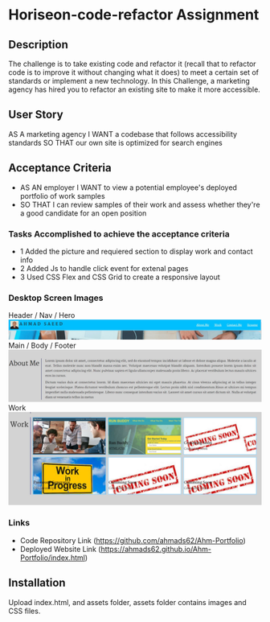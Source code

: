 # Horiseon-code-refactor Assignment

## Description
The challenge is to take existing code and refactor it (recall that to refactor code is to improve it without changing what it does) to meet a certain set of standards or implement a new technology. In this Challenge, a marketing agency has hired you to refactor an existing site to make it more accessible.

## User Story
AS A marketing agency I WANT a codebase that follows accessibility standards SO THAT our own site is optimized for search engines

## Acceptance Criteria 
* AS AN employer I WANT to view a potential employee's deployed portfolio of work samples
* SO THAT I can review samples of their work and assess whether they're a good candidate for an open position
    
### Tasks Accomplished to achieve the acceptance criteria 
* 1 Added the picture and requiered section to display work and contact info 
* 2 Added Js to handle click event for extenal pages
* 3 Used CSS Flex and CSS Grid to create a responsive layout


### Desktop Screen Images
Header / Nav / Hero
![Header-Nav](./assets/images/portfolio-1.JPG?raw=true "Header")
Main / Body / Footer
![Body-Main](./assets/images/portfolio-2.JPG?raw=true "Main")
Work
![Body-Work](./assets/images/portfolio-3.JPG?raw=true "Work")


### Links
* Code Repository Link  (https://github.com/ahmads62/Ahm-Portfolio)
* Deployed Website Link (https://ahmads62.github.io/Ahm-Portfolio/index.html)

## Installation
Upload index.html, and assets folder, assets folder contains images and CSS files.